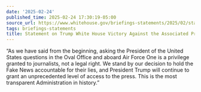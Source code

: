 ```yaml
---
date: '2025-02-24'
published_time: 2025-02-24 17:30:19-05:00
source_url: https://www.whitehouse.gov/briefings-statements/2025/02/statement-on-trump-white-house-victory-against-the-associated-press/
tags: briefings-statements
title: Statement on Trump White House Victory Against the Associated Press
---
```

 
“As we have said from the beginning, asking the President of the United
States questions in the Oval Office and aboard Air Force One is a
privilege granted to journalists, not a legal right. We stand by our
decision to hold the Fake News accountable for their lies, and President
Trump will continue to grant an unprecedented level of access to the
press. This is the most transparent Administration in history.”
